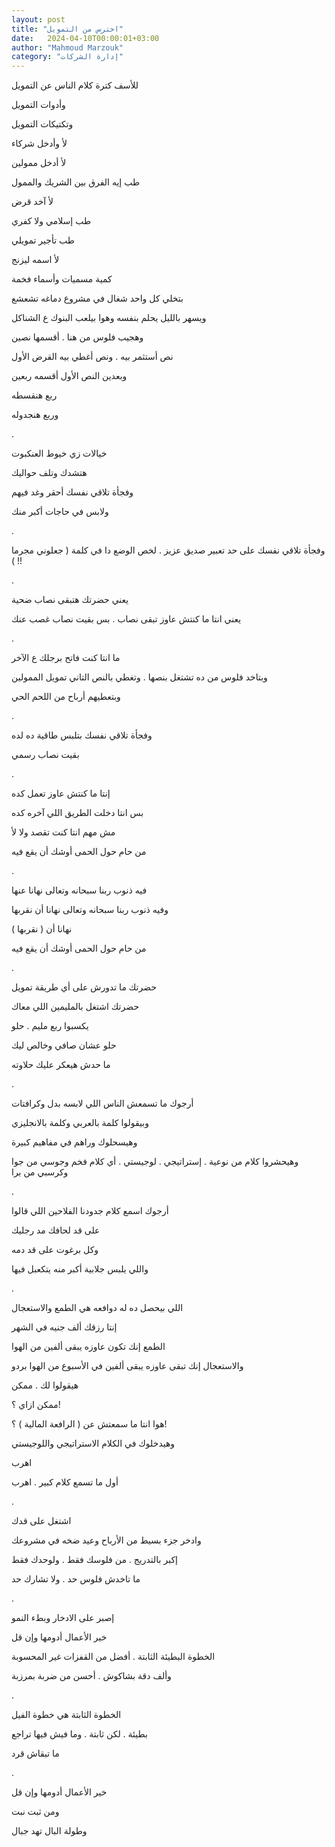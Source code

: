 ```yaml
---
layout: post
title: "احترس من التمويل"
date:   2024-04-10T00:00:01+03:00
author: "Mahmoud Marzouk"
category: "إدارة الشركات"
---
```



للأسف كترة كلام الناس عن التمويل

وأدوات التمويل

وتكتيكات التمويل

لأ وأدخل شركاء

لأ أدخل ممولين

طب إيه الفرق بين الشريك والممول

لأ آخد قرض

طب إسلامي ولا كفري

طب تأجير تمويلي

لأ اسمه ليزنج

كمية مسميات وأسماء فخمة

بتخلي كل واحد شغال في مشروع دماغه تشعشع

ويسهر بالليل يحلم بنفسه وهوا بيلعب البنوك ع
الشناكل

وهجيب فلوس من هنا . أقسمها نصين

نص أستثمر بيه . ونص أغطي بيه القرض الأول

وبعدين النص الأول أقسمه ربعين

ربع هنقسطه

وربع هنجدوله

.

خيالات زي خيوط العنكبوت

هتشدك وتلف حواليك

وفجأة تلاقي نفسك أحقر وغد فيهم

ولابس في حاجات أكبر منك

.

وفجأة تلاقي نفسك على حد تعبير صديق عزيز . لخص الوضع دا
في كلمة ( جعلوني مجرما !! )

.

يعني حضرتك هتبقى نصاب ضحية

يعني انتا ما كنتش عاوز تبقى نصاب . بس بقيت نصاب غصب
عنك

.

ما انتا كنت فاتح برجلك ع الآخر

وبتاخد فلوس من ده تشتغل بنصها . وتغطي بالنص التاني تمويل
الممولين

وبتعطيهم أرباح من اللحم الحي

.

وفجأة تلاقي نفسك بتلبس طاقية ده لده

بقيت نصاب رسمي

.

إنتا ما كنتش عاوز تعمل كده

بس انتا دخلت الطريق اللي آخره كده

مش مهم انتا كنت تقصد ولا لأ

من حام حول الحمى أوشك أن يقع فيه

.

فيه ذنوب ربنا سبحانه وتعالى نهانا عنها

وفيه ذنوب ربنا سبحانه وتعالى نهانا أن نقربها

نهانا أن ( نقربها )

من حام حول الحمى أوشك أن يقع فيه

.

حضرتك ما تدورش على أي طريقة تمويل

حضرتك اشتغل بالمليمين اللي معاك

يكسبوا ربع مليم . حلو

حلو عشان صافي وخالص ليك

ما حدش هيعكر عليك حلاوته

.

أرجوك ما تسمعش الناس اللي لابسه بدل وكرافتات

وبيقولوا كلمة بالعربي وكلمة بالانجليزي

وهيسحلوك وراهم في مفاهيم كبيرة

وهيحشروا كلام من نوعية . إستراتيجي . لوجيستي . أي كلام
فخم وجوسي من جوا وكرسبي من برا

.

أرجوك اسمع كلام جدودنا الفلاحين اللي قالوا

على قد لحافك مد رجليك

وكل برغوت على قد دمه

واللي يلبس جلابية أكبر منه يتكعبل فيها

.

اللي بيحصل ده له دوافعه هي الطمع والاستعجال

إنتا رزقك ألف جنيه في الشهر

الطمع إنك تكون عاوزه يبقى ألفين من الهوا

والاستعجال إنك تبقى عاوزه يبقى ألفين في الأسبوع من الهوا
بردو

هيقولوا لك . ممكن

ممكن ازاي ؟!

هوا انتا ما سمعتش عن ( الرافعة المالية ) ؟!

وهيدخلوك في الكلام الاستراتيجي واللوجيستي

اهرب

أول ما تسمع كلام كبير . اهرب

.

اشتغل على قدك

وادخر جزء بسيط من الأرباح وعيد ضخه في مشروعك

إكبر بالتدريج . من فلوسك فقط . ولوحدك فقط

ما تاخدش فلوس حد . ولا تشارك حد

.

إصبر على الادخار وبطء النمو

خير الأعمال أدومها وإن قل

الخطوة البطيئة الثابتة . أفضل من القفزات غير
المحسوبة

وألف دقة بشاكوش . أحسن من ضربة بمرزبة

.

الخطوة الثابتة هي خطوة الفيل

بطيئة . لكن ثابتة . وما فيش فيها تراجع

ما تبقاش قرد

.

خير الأعمال أدومها وإن قل

ومن ثبت نبت

وطولة البال تهد جبال
